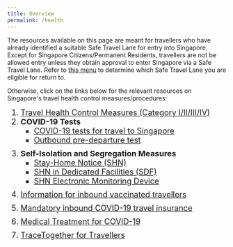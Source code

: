 ```yaml
---
title: Overview
permalink: /health
---
```

The resources available on this page are meant for travellers who have already identified a suitable Safe Travel Lane for entry into Singapore. Except for Singapore Citizens/Permanent Residents, travellers are not be allowed entry unless they obtain approval to enter Singapore via a Safe Travel Lane. Refer to [this menu](/arriving/overview) to determine which Safe Travel Lane you are eligible for return to. 

Otherwise, click on the links below for the relevant resources on Singapore's travel health control measures/procedures:

<ol style="margin-top:0px; margin-bottom:0px; font-size:18px;">
  <li style="margin-top:0px; margin-bottom:0px; font-size:18px; ">
	<a href="/shn-and-swab-summary">Travel Health Control Measures  (Category I/II/III/IV)</a></li>
	 <li style="margin-top:0px; margin-bottom:0px; font-size:18px; ">
  <b>COVID-19 Tests</b>
  <ol style="margin-top:0px; margin-bottom:0px; font-size:18px;">
    <li style="margin-top:0px; margin-bottom:0px; font-size:18px; list-style-type:square;"><a href="/health/covid19-tests/pcrtest">COVID-19 tests for travel to Singapore</a></li>
    <li style="margin-top:0px; margin-bottom:0px; font-size:18px; list-style-type:square;"><a href="/health/covid19-tests/pre-departure-test">Outbound pre-departure test</a></li>
		 </ol>
	</li>
		<li style="margin-top:10px; margin-bottom:0px; font-size:18px; "> <b>Self-Isolation and Segregation Measures</b>
  <ol style="margin-top:0px; margin-bottom:0px; font-size:18px;">
    <li style="margin-top:0px; margin-bottom:0px; font-size:18px; list-style-type:square;"><a href="/health/shn">Stay-Home Notice (SHN)</a></li>
    <li style="margin-top:0px; margin-bottom:0px; font-size:18px; list-style-type:square;"><a href="/health/shn/sdf">SHN in Dedicated Facilities (SDF)</a></li>
    <li style="margin-top:0px; margin-bottom:0px; font-size:18px; list-style-type:square;"><a href="/health/shn-monitoring">SHN Electronic Monitoring Device</a></li>
    </ol>
	</li>
	 <li style="margin-top:10px; margin-bottom:0px; font-size:18px; ">
<a href="/health/vtsg">Information for inbound vaccinated travellers</a></li>
	 <li style="margin-top:10px; margin-bottom:0px; font-size:18px;">
<a href="/health/travelinsurance">Mandatory inbound COVID-19 travel insurance</a></li>
  <li style="margin-top:10px; margin-bottom:0px; font-size:18px; "><a href="/health/covidtreatment">Medical Treatment for COVID-19</a></li>
	  <li style="margin-top:10px; margin-bottom:0px; font-size:18px; ">
<a href="/health/tt-for-travellers">TraceTogether for Travellers</a></li>
		    </ol>
